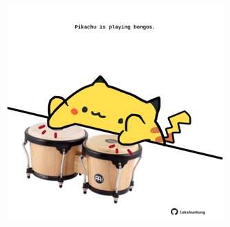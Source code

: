 <!-- built at 06/04/2023, 01:27:15 UTC -->
<p align="center">
  <img width="500" height="500" src="./ReadmeImage.svg">
</p>
